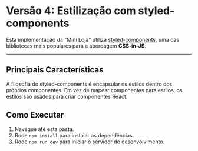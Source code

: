 # Versão 4: Estilização com styled-components

Esta implementação da "Mini Loja" utiliza [styled-components](https://styled-components.com/), uma das bibliotecas mais populares para a abordagem **CSS-in-JS**.

---

## Principais Características

A filosofia do styled-components é encapsular os estilos dentro dos próprios componentes. Em vez de mapear componentes para estilos, os estilos são usados para criar componentes React.

## Como Executar

1. Navegue até esta pasta.
2. Rode `npm install` para instalar as dependências.
3. Rode `npm run dev` para iniciar o servidor de desenvolvimento.